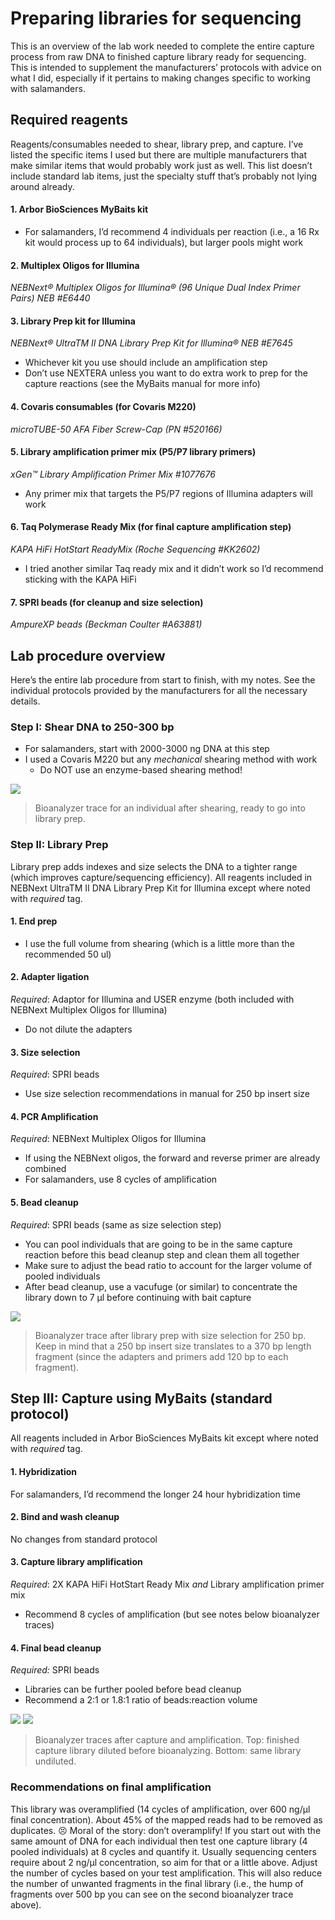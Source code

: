 # Preparing libraries for sequencing
This is an overview of the lab work needed to complete the entire capture process from raw DNA to finished capture library ready for sequencing. This is intended to supplement the manufacturers’ protocols with advice on what I did, especially if it pertains to making changes specific to working with salamanders. 

## Required reagents
Reagents/consumables needed to shear, library prep, and capture. I’ve listed the specific items I used but there are multiple manufacturers that make similar items that would probably work just as well. This list doesn’t include standard lab items, just the specialty stuff that’s probably not lying around already.

#### 1. Arbor BioSciences MyBaits kit
	
  - For salamanders, I’d recommend 4 individuals per reaction (i.e., a 16 Rx kit would process up to 64 individuals), but larger pools might work
	
#### 2. Multiplex Oligos for Illumina

*NEBNext® Multiplex Oligos for Illumina® (96 Unique Dual Index Primer Pairs) NEB #E6440*

#### 3. Library Prep kit for Illumina

*NEBNext® UltraTM II DNA Library Prep Kit for Illumina® NEB #E7645*
  - Whichever kit you use should include an amplification step
  - Don’t use NEXTERA unless you want to do extra work to prep for the capture reactions (see the MyBaits manual for more info)

#### 4. Covaris consumables (for Covaris M220)

*microTUBE-50 AFA Fiber Screw-Cap (PN #520166)*

#### 5. Library amplification primer mix (P5/P7 library primers)

*xGen™ Library Amplification Primer Mix #1077676*
- Any primer mix that targets the P5/P7 regions of Illumina adapters will work

#### 6. Taq Polymerase Ready Mix (for final capture amplification step)

*KAPA HiFi HotStart ReadyMix (Roche Sequencing #KK2602)*
- I tried another similar Taq ready mix and it didn’t work so I’d recommend sticking with the KAPA HiFi

#### 7. SPRI beads (for cleanup and size selection)

*AmpureXP beads (Beckman Coulter #A63881)*

## Lab procedure overview
Here’s the entire lab procedure from start to finish, with my notes. See the individual protocols provided by the manufacturers for all the necessary details.

### Step I: Shear DNA to 250-300 bp
- For salamanders, start with 2000-3000 ng DNA at this step
- I used a Covaris M220 but any *mechanical* shearing method with work
	- Do NOT use an enzyme-based shearing method!

<img src="images/2100 expert_High Sensitivity DNA Assay_DE13804202_2019-03-11_17-09-37_EGRAM_Sample2.bmp">

>Bioanalyzer trace for an individual after shearing, ready to go into library prep.


### Step II: Library Prep
Library prep adds indexes and size selects the DNA to a tighter range (which improves capture/sequencing efficiency). All reagents included in NEBNext UltraTM II DNA Library Prep Kit for Illumina except where noted with *required* tag.
	
#### 1. End prep

  - I use the full volume from shearing (which is a little more than the recommended 50 ul)
	
#### 2. Adapter ligation

*Required*: Adaptor for Illumina and USER enzyme (both included with NEBNext Multiplex Oligos for Illumina)
  - Do not dilute the adapters
  
#### 3. Size selection

*Required*: SPRI beads
  - Use size selection recommendations in manual for 250 bp insert size
  
#### 4. PCR Amplification

*Required*: NEBNext Multiplex Oligos for Illumina
  - If using the NEBNext oligos, the forward and reverse primer are already combined
  - For salamanders, use 8 cycles of amplification
    
#### 5. Bead cleanup
*Required*: SPRI beads (same as size selection step)
  - You can pool individuals that are going to be in the same capture reaction before this bead cleanup step and clean them all together
  - Make sure to adjust the bead ratio to account for the larger volume of pooled individuals
  - After bead cleanup, use a vacufuge (or similar) to concentrate the library down to 7 μl before continuing with bait capture

<img src="images/2100 expert_High Sensitivity DNA Assay_DE13804202_2019-03-15_15-03-56_EGRAM_Sample1.bmp">

>Bioanalyzer trace after library prep with size selection for 250 bp. Keep in mind that a 250 bp insert size translates to a 370 bp length fragment (since the adapters and primers add 120 bp to each fragment).

## Step III: Capture using MyBaits (standard protocol)	

All reagents included in Arbor BioSciences MyBaits kit except where noted with *required* tag.

#### 1. Hybridization
For salamanders, I’d recommend the longer 24 hour hybridization time

#### 2. Bind and wash cleanup
No changes from standard protocol

#### 3. Capture library amplification

*Required*: 2X KAPA HiFi HotStart Ready Mix *and* Library amplification primer mix
  - Recommend 8 cycles of amplification (but see notes below bioanalyzer traces)

#### 4. Final bead cleanup

*Required:* SPRI beads
  - Libraries can be further pooled before bead cleanup
  - Recommend a 2:1 or 1.8:1 ratio of beads:reaction volume

<img src="images/2100 expert_High Sensitivity DNA Assay_DE13804202_2019-05-01_10-52-02_EGRAM_Sample1.bmp">
<img src="images/2100 expert_High Sensitivity DNA Assay_DE13804202_2019-05-01_10-52-02_EGRAM_Sample2.bmp">

>Bioanalyzer traces after capture and amplification. Top: finished capture library diluted before bioanalyzing. Bottom: same library undiluted.

### Recommendations on final amplification
This library was overamplified (14 cycles of amplification, over 600 ng/μl final concentration). About 45% of the mapped reads had to be removed as duplicates. :persevere: Moral of the story: don’t overamplify! If you start out with the same amount of DNA for each individual then test one capture library (4 pooled individuals) at 8 cycles and quantify it. Usually sequencing centers require about 2 ng/μl concentration, so aim for that or a little above. Adjust the number of cycles based on your test amplification. This will also reduce the number of unwanted fragments in the final library (i.e., the hump of fragments over 500 bp you can see on the second bioanalyzer trace above).
